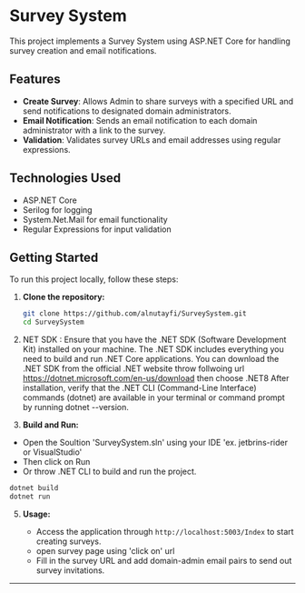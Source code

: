 # Survey System

This project implements a Survey System using ASP.NET Core for handling survey creation and email notifications.

## Features

- **Create Survey**: Allows Admin to share surveys with a specified URL and send notifications to designated domain administrators.
- **Email Notification**: Sends an email notification to each domain administrator with a link to the survey.
- **Validation**: Validates survey URLs and email addresses using regular expressions.

## Technologies Used

- ASP.NET Core
- Serilog for logging
- System.Net.Mail for email functionality
- Regular Expressions for input validation

## Getting Started

To run this project locally, follow these steps:

1. **Clone the repository:**

   ```bash
   git clone https://github.com/alnutayfi/SurveySystem.git
   cd SurveySystem
   ```

2. NET SDK :
   Ensure that you have the .NET SDK (Software Development Kit) installed on your machine. The .NET SDK includes everything you need to build and run .NET Core applications.
   You can download the .NET SDK from the official .NET website throw follwoing url https://dotnet.microsoft.com/en-us/download then choose .NET8
   After installation, verify that the .NET CLI (Command-Line Interface) commands (dotnet) are available in your terminal or command prompt by running dotnet --version.

4. **Build and Run:**

  - Open the Soultion 'SurveySystem.sln' using your IDE 'ex. jetbrins-rider or VisualStudio' 
  - Then click on Run
  - Or throw .NET CLI to build and run the project.

   ```bash
   dotnet build
   dotnet run
   ```


5. **Usage:**

   - Access the application through `http://localhost:5003/Index` to start creating surveys.
   - open survey page using 'click on' url 
   - Fill in the survey URL and add domain-admin email pairs to send out survey invitations.

---

